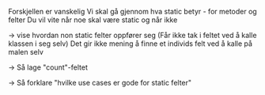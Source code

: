 Forskjellen er vanskelig
Vi skal gå gjennom hva static betyr - for metoder og felter
Du vil vite når noe skal være static og når ikke


-> vise hvordan non static felter oppfører seg (Får ikke tak i feltet ved å kalle klassen i seg selv)
Det gir ikke mening å finne et individs felt ved å kalle på malen selv

-> Så lage "count"-feltet

-> Så forklare "hvilke use cases er gode for static felter"